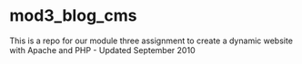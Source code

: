 # mod3_blog_cms
This is a repo for our module three assignment to create a dynamic website with Apache and PHP - Updated September 2010
